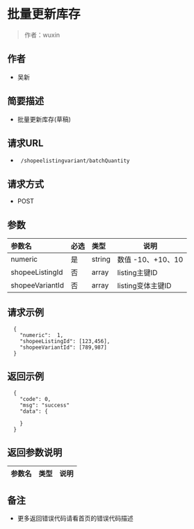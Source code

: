 # 批量更新库存

> 作者：wuxin

## 作者
- 吴新

    
## 简要描述

- 批量更新库存(草稿)

## 请求URL
- ` /shopeelistingvariant/batchQuantity`
  
## 请求方式
- POST 

## 参数

|参数名|必选|类型|说明|
|:----    |:---|:----- |-----   |
|numeric  |是  | string | 数值  -10、+10、10  |
|shopeeListingId  |否  |array | listing主键ID    |
|shopeeVariantId  |否  |array | listing变体主键ID    |

## 请求示例
``` 
  {
	"numeric":  1,
	"shopeeListingId": [123,456],
	"shopeeVariantId": [789,987]
  }
```



## 返回示例 

``` 
  {
    "code": 0,
	"msg": "success"
    "data": {
   
    }
  }
```

## 返回参数说明 

|参数名|类型|说明|
|:-----  |:-----|-----                           |


## 备注 

- 更多返回错误代码请看首页的错误代码描述